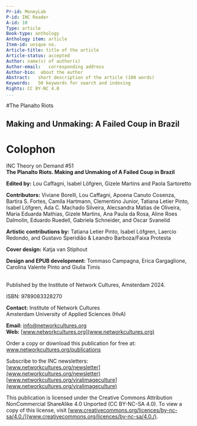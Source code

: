 ```yaml
---
Pr-id: MoneyLab
P-id: INC Reader
A-id: 10
Type: article
Book-type: anthology
Anthology item: article
Item-id: unique no.
Article-title: title of the article
Article-status: accepted
Author: name(s) of author(s)
Author-email:   corresponding address
Author-bio:  about the author
Abstract:   short description of the article (100 words)
Keywords:   50 keywords for search and indexing
Rights: CC BY-NC 4.0
...
```


#The Planalto Riots
## Making and Unmaking: A Failed Coup in Brazil

<div style="page-break-after: always"></div>


# Colophon 

INC Theory on Demand #51 <br/>
**The Planalto Riots. Making and Unmaking of A Failed Coup in Brazil**

**Edited by:** Lou Caffagni, Isabel Löfgren,
Gizele Martins and Paola Sartoretto

**Contributors:** Viviane Borelli, Lou Caffagni, Apoena Canuto Cosenza,
Bartira S. Fortes, Camila Hartmann, Clementino Junior, Tatiana Letier
Pinto, Isabel Löfgren, Ada C. Machado Silveira, Alecsandra Matias de
Oliveira, Maria Eduarda Mathias, Gizele Martins, Ana Paula da Rosa,
Aline Roes Dalmolin, Eduardo Ruedell, Gabriela Schneider, and Oscar
Svanelid

**Artistic contributions by:** Tatiana Letier Pinto, Isabel Löfgren,
Laercio Redondo, and Gustavo Speridião & Leandro Barboza/Faixa Protesta

**Cover design:** Katja van Stiphout <br/>

**Design and EPUB development:** Tommaso Campagna, Erica Gargaglione, Carolina Valente Pinto and Giulia Timis 

<br/>
Published by the Institute of Network Cultures, Amsterdam 2024.

ISBN: 9789083328270

**Contact:** Institute of Network Cultures <br/>
Amsterdam University of Applied Sciences (HvA)

**Email:** info@networkcultures.org <br/>
**Web:** [www.networkcultures.org](www.networkcultures.org)

Order a copy or download this publication for free at: 
<br/>
www.networkcultures.org/publications

Subscribe to the INC newsletters: <br/>
[www.networkcultures.org/newsletter](www.networkcultures.org/newsletter) <br/>
[www.networkcultures.org/viralimageculture](www.networkcultures.org/viralimageculture)

This publication is licensed under the Creative Commons Attribution
NonCommercial ShareAlike 4.0 Unported (CC BY-NC-SA 4.0). To view a copy of this license, visit
[www.creativecommons.org/licences/by-nc-sa/4.0./](www.creativecommons.org/licences/by-nc-sa/4.0./).
